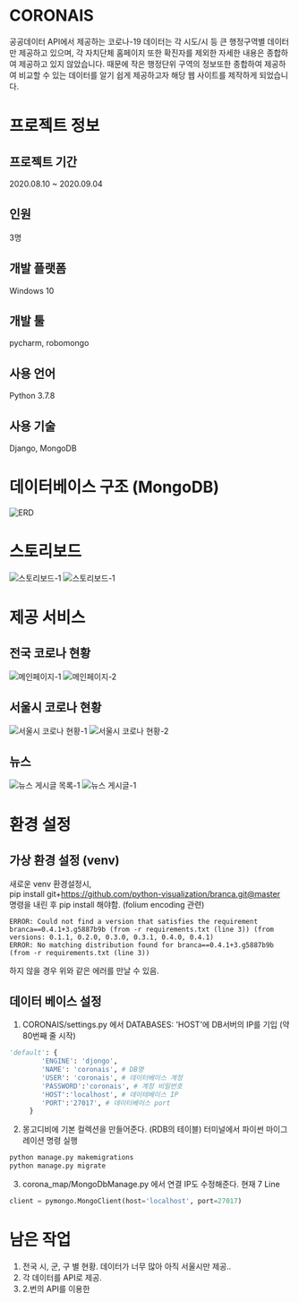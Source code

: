 # CORONAIS
공공데이터 API에서 제공하는 코로나-19 데이터는 각 시도/시 등 큰 행정구역별 데이터만 제공하고 있으며, 각 자치단체 홈페이지 또한 확진자를 제외한 자세한 내용은 종합하여 제공하고 있지 않았습니다. 때문에 작은 행정단위 구역의 정보또한 종합하여 제공하여 비교할 수 있는 데이터를 알기 쉽게 제공하고자 해당 웹 사이트를 제작하게 되었습니다.
# 프로젝트 정보
## 프로젝트 기간
2020.08.10 ~ 2020.09.04
## 인원
3명
## 개발 플랫폼
Windows 10
## 개발 툴
pycharm, robomongo
## 사용 언어
Python 3.7.8
## 사용 기술
Django, MongoDB
# 데이터베이스 구조 (MongoDB)
![ERD](https://raw.githubusercontent.com/hackzoomuck/CORONAIS/master/coronais-photo/ERD.png)
# 스토리보드
![스토리보드-1](https://raw.githubusercontent.com/hackzoomuck/CORONAIS/master/coronais-photo/스토리보드1.jpg)
![스토리보드-1](https://raw.githubusercontent.com/hackzoomuck/CORONAIS/master/coronais-photo/스토리보드2.jpg)
# 제공 서비스
## 전국 코로나 현황
![메인페이지-1](https://raw.githubusercontent.com/hackzoomuck/CORONAIS/master/coronais-photo/mainpage-1.PNG)
![메인페이지-2](https://raw.githubusercontent.com/hackzoomuck/CORONAIS/master/coronais-photo/mainpage-2.PNG)
## 서울시 코로나 현황
![서울시 코로나 현황-1](https://raw.githubusercontent.com/hackzoomuck/CORONAIS/master/coronais-photo/detail-seoul-1.PNG)
![서울시 코로나 현황-2](https://raw.githubusercontent.com/hackzoomuck/CORONAIS/master/coronais-photo/detail-seoul-2.PNG)
## 뉴스
![뉴스 게시글 목록-1](https://raw.githubusercontent.com/hackzoomuck/CORONAIS/master/coronais-photo/corona-new-1.PNG)
![뉴스 게시글-1](https://raw.githubusercontent.com/hackzoomuck/CORONAIS/master/coronais-photo/corona-new-detail-1.PNG)
# 환경 설정
## 가상 환경 설정 (venv)
새로운 venv 환경설정시, <br>
pip install git+https://github.com/python-visualization/branca.git@master <br>
명령을 내린 후 pip install 해야함.
(folium encoding 관련)
```
ERROR: Could not find a version that satisfies the requirement branca==0.4.1+3.g5887b9b (from -r requirements.txt (line 3)) (from versions: 0.1.1, 0.2.0, 0.3.0, 0.3.1, 0.4.0, 0.4.1)
ERROR: No matching distribution found for branca==0.4.1+3.g5887b9b (from -r requirements.txt (line 3))
```
하지 않을 경우 위와 같은 에러를 만날 수 있음.
## 데이터 베이스 설정
1. CORONAIS/settings.py 에서 DATABASES: 'HOST'에 DB서버의 IP를 기입 (약 80번째 줄 시작)
```python
'default': {
        'ENGINE': 'djongo',
        'NAME': 'coronais', # DB명
        'USER': 'coronais', # 데이터베이스 계정
        'PASSWORD':'coronais', # 계정 비밀번호
        'HOST':'localhost', # 데이테베이스 IP
        'PORT':'27017', # 데이터베이스 port
     }
```
2. 몽고디비에 기본 컬렉션을 만들어준다. (RDB의 테이블)
터미널에서 파이썬 마이그레이션 명령 실행
```bash
python manage.py makemigrations
python manage.py migrate
```
3.  corona_map/MongoDbManage.py 에서 연결 IP도 수정해준다.
현재 7 Line
```python
client = pymongo.MongoClient(host='localhost', port=27017)
```

# 남은 작업
1. 전국 시, 군, 구 별 현황.
데이터가 너무 많아 아직 서울시만 제공..
2. 각 데이터를 API로 제공.
3. 2.번의 API를 이용한 
